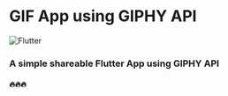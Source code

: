 <p align="center">

# GIF App using GIPHY API

<img src="https://img.shields.io/badge/Language-Flutter + Dart-g" alt="Flutter"/>

### A simple shareable Flutter App using GIPHY API

#### 🔥🔥🔥
</p>






